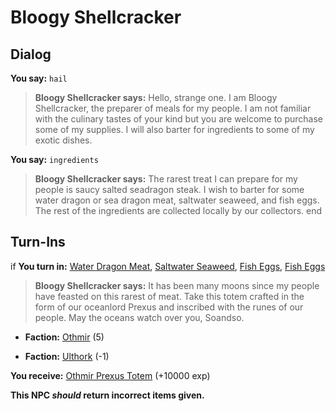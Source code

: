 # Bloogy Shellcracker
## Dialog

**You say:** `hail`



>**Bloogy Shellcracker says:** Hello, strange one. I am Bloogy Shellcracker, the preparer of meals for my people. I am not familiar with the culinary tastes of your kind but you are welcome to purchase some of my supplies. I will also barter for ingredients to some of my exotic dishes.

**You say:** `ingredients`



>**Bloogy Shellcracker says:** The rarest treat I can prepare for my people is saucy salted seadragon steak. I wish to barter for some water dragon or sea dragon meat, saltwater seaweed, and fish eggs. The rest of the ingredients are collected locally by our collectors.
end

## Turn-Ins





if **You turn in:** [Water Dragon Meat](/item/22812), [Saltwater Seaweed](/item/19113), [Fish Eggs](/item/16498), [Fish Eggs](/item/16498)


>**Bloogy Shellcracker says:** It has been many moons since my people have feasted on this rarest of meat. Take this totem crafted in the form of our oceanlord Prexus and inscribed with the runes of our people. May the oceans watch over you, Soandso.


* __Faction:__ [Othmir](/faction/432) (5)


* __Faction:__ [Ulthork](/faction/431) (-1)


 **You receive:**  [Othmir Prexus Totem](/item/28514) (+10000 exp)

**This NPC *should* return incorrect items given.**
